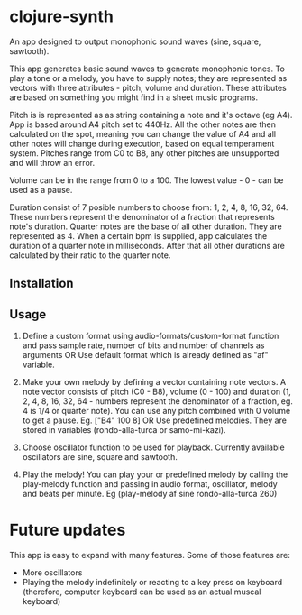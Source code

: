 # clojure-synth

An app designed to output monophonic sound waves (sine, square, sawtooth).

This app generates basic sound waves to generate monophonic tones. To play a tone or a melody, you have to supply notes; they are represented as vectors with three attributes - pitch, volume and duration. These attributes are based on something you might find in a sheet music programs. 

Pitch is is represented as as string containing a note and it's octave (eg A4). App is based around A4 pitch set to 440Hz. All the other notes are then calculated on the spot, meaning you can change the value of A4 and all other notes will change during execution, based on equal temperament system. Pitches range from C0 to B8, any other pitches are unsupported and will throw an error.

Volume can be in the range from 0 to a 100. The lowest value - 0 - can be used as a pause.

Duration consist of 7 posible numbers to choose from: 1, 2, 4, 8, 16, 32, 64. These numbers represent the denominator of a fraction that represents note's duration. Quarter notes are the base of all other duration. They are represented as 4. When a certain bpm is supplied, app calculates the duration of a quarter note in milliseconds. After that all other durations are calculated by their ratio to the quarter note.

## Installation



## Usage

1. Define a custom format using audio-formats/custom-format function and pass sample rate, number of bits and number of channels as arguments
    OR 
    Use default format which is already defined as "af" variable.

2. Make your own melody by defining a vector containing note vectors. A note vector consists of pitch (C0 - B8), volume (0 - 100) and duration (1, 2, 4, 8, 16, 32, 64 - numbers represent the denominator of a fraction, eg. 4 is 1/4 or quarter note). You can use any pitch combined with 0 volume to get a pause. Eg. ["B4" 100 8]
    OR
    Use predefined melodies. They are stored in variables (rondo-alla-turca or samo-mi-kazi).

3. Choose oscillator function to be used for playback. Currently available oscillators are sine, square and sawtooth.

4. Play the melody! You can play your or predefined melody by calling the play-melody function and passing in audio format, oscillator, melody and beats per minute. Eg (play-melody af sine rondo-alla-turca 260)

# Future updates

This app is easy to expand with many features. Some of those features are:
- More oscillators
- Playing the melody indefinitely or reacting to a key press on keyboard (therefore, computer keyboard can be used as an actual muscal keyboard)